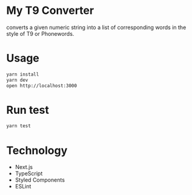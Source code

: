 # My T9 Converter

converts a given numeric string into a list of corresponding words in the style of T9 or Phonewords. 

# Usage

```bash
yarn install
yarn dev
open http://localhost:3000
```
# Run test

```bash
yarn test
```

# Technology

- Next.js 
- TypeScript
- Styled Components 
- ESLint
